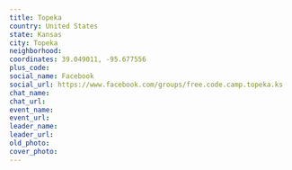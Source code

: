 ```yaml
---
title: Topeka
country: United States
state: Kansas
city: Topeka
neighborhood: 
coordinates: 39.049011, -95.677556
plus_code:
social_name: Facebook
social_url: https://www.facebook.com/groups/free.code.camp.topeka.ks
chat_name:
chat_url:
event_name:
event_url:
leader_name:
leader_url:
old_photo: 
cover_photo:
---
```

